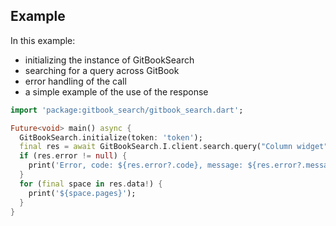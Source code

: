 ## Example
In this example: 
- initializing the instance of GitBookSearch
- searching for a query across GitBook
- error handling of the call
- a simple example of the use of the response

```dart
import 'package:gitbook_search/gitbook_search.dart';

Future<void> main() async {
  GitBookSearch.initialize(token: 'token');
  final res = await GitBookSearch.I.client.search.query("Column widget");
  if (res.error != null) {
    print('Error, code: ${res.error?.code}, message: ${res.error?.message}');
  }
  for (final space in res.data!) {
    print('${space.pages}');
  }
}
```